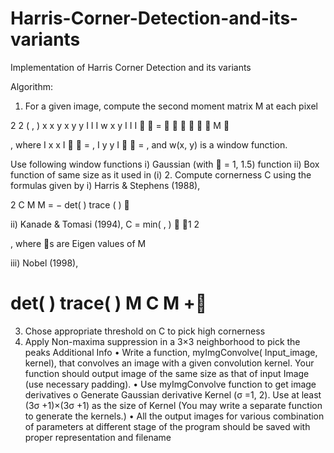 # Harris-Corner-Detection-and-its-variants
Implementation of Harris Corner Detection and its variants

Algorithm:
1. For a given image, compute the second moment matrix M at each pixel

2
2
( , ) x x y
x y y
I I I
w x y
I I I
 
=      
M 

, where
I
x x
I


= ,
I
y y
I


= , and w(x, y) is a window function.

Use following window functions
i) Gaussian (with  = 1, 1.5) function
ii) Box function of same size as it used in (i)
2. Compute cornerness C using the formulas given by
i) Harris & Stephens (1988),

2 C M M = − det( ) trace ( ) 

ii) Kanade & Tomasi (1994), C = min( , )  1 2

, where s are Eigen values of M

iii) Nobel (1998),

det( )
trace( )
M C M +
=

3. Chose appropriate threshold on C to pick high cornerness
4. Apply Non-maxima suppression in a 3×3 neighborhood to pick the peaks
Additional Info
• Write a function, myImgConvolve( Input_image, kernel), that convolves an image with a
given convolution kernel. Your function should output image of the same size as that of
input Image (use necessary padding).
• Use myImgConvolve function to get image derivatives
o Generate Gaussian derivative Kernel (σ =1, 2). Use at least (3σ +1)×(3σ +1) as the
size of Kernel (You may write a separate function to generate the kernels.)
• All the output images for various combination of parameters at different stage of the
program should be saved with proper representation and filename
